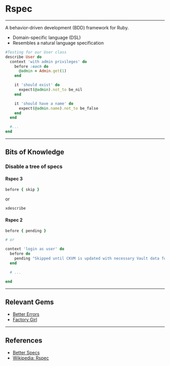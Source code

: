 # Rspec

---

A behavior-driven development (BDD) framework for Ruby.

-   Domain-specific language (DSL)
-   Resembles a natural language specification

```ruby
#Testing for our User class
describe User do
  context 'with admin privileges' do
    before :each do
      @admin = Admin.get(1)
    end

    it 'should exist' do
      expect(@admin).not_to be_nil
    end

    it 'should have a name' do
      expect(@admin.name).not_to be_false
    end
  end

  #...
end
```

---

## Bits of Knowledge

### Disable a tree of specs

#### Rspec 3

```ruby
before { skip }
```

or

```ruby
xdescribe
```

#### Rspec 2

```ruby
before { pending }

# or

context 'login as user' do
  before do
    pending "Skipped until CKVM is updated with necessary Vault data for this functionality to work."
  end

  # ...

end
```

---

## Relevant Gems

-   [Better Errors](https://github.com/charliesome/better_errors)
-   [Factory Girl](https://github.com/thoughtbot/factory_girl)

---

## References

-   [Better Specs](http://betterspecs.org)
-   [Wikipedia: Rspec](https://en.wikipedia.org/wiki/RSpec)
